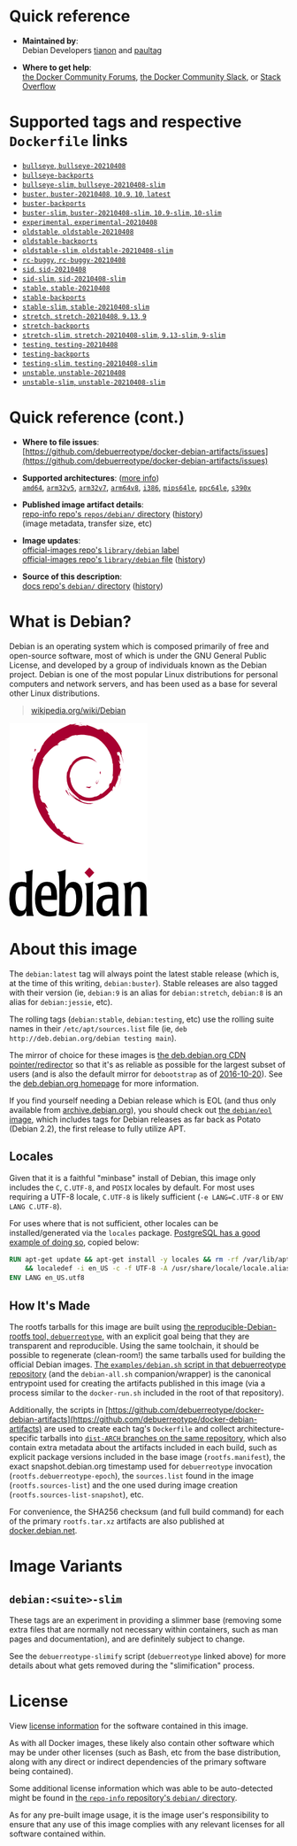 <!--

********************************************************************************

WARNING:

    DO NOT EDIT "debian/README.md"

    IT IS AUTO-GENERATED

    (from the other files in "debian/" combined with a set of templates)

********************************************************************************

-->

# Quick reference

-	**Maintained by**:  
	Debian Developers [tianon](https://qa.debian.org/developer.php?login=tianon) and [paultag](https://qa.debian.org/developer.php?login=paultag)

-	**Where to get help**:  
	[the Docker Community Forums](https://forums.docker.com/), [the Docker Community Slack](https://dockr.ly/slack), or [Stack Overflow](https://stackoverflow.com/search?tab=newest&q=docker)

# Supported tags and respective `Dockerfile` links

-	[`bullseye`, `bullseye-20210408`](https://github.com/debuerreotype/docker-debian-artifacts/blob/0590e3720f7f87992202bfcca4c13c374ff304bc/bullseye/Dockerfile)
-	[`bullseye-backports`](https://github.com/debuerreotype/docker-debian-artifacts/blob/0590e3720f7f87992202bfcca4c13c374ff304bc/bullseye/backports/Dockerfile)
-	[`bullseye-slim`, `bullseye-20210408-slim`](https://github.com/debuerreotype/docker-debian-artifacts/blob/0590e3720f7f87992202bfcca4c13c374ff304bc/bullseye/slim/Dockerfile)
-	[`buster`, `buster-20210408`, `10.9`, `10`, `latest`](https://github.com/debuerreotype/docker-debian-artifacts/blob/0590e3720f7f87992202bfcca4c13c374ff304bc/buster/Dockerfile)
-	[`buster-backports`](https://github.com/debuerreotype/docker-debian-artifacts/blob/0590e3720f7f87992202bfcca4c13c374ff304bc/buster/backports/Dockerfile)
-	[`buster-slim`, `buster-20210408-slim`, `10.9-slim`, `10-slim`](https://github.com/debuerreotype/docker-debian-artifacts/blob/0590e3720f7f87992202bfcca4c13c374ff304bc/buster/slim/Dockerfile)
-	[`experimental`, `experimental-20210408`](https://github.com/debuerreotype/docker-debian-artifacts/blob/0590e3720f7f87992202bfcca4c13c374ff304bc/experimental/Dockerfile)
-	[`oldstable`, `oldstable-20210408`](https://github.com/debuerreotype/docker-debian-artifacts/blob/0590e3720f7f87992202bfcca4c13c374ff304bc/oldstable/Dockerfile)
-	[`oldstable-backports`](https://github.com/debuerreotype/docker-debian-artifacts/blob/0590e3720f7f87992202bfcca4c13c374ff304bc/oldstable/backports/Dockerfile)
-	[`oldstable-slim`, `oldstable-20210408-slim`](https://github.com/debuerreotype/docker-debian-artifacts/blob/0590e3720f7f87992202bfcca4c13c374ff304bc/oldstable/slim/Dockerfile)
-	[`rc-buggy`, `rc-buggy-20210408`](https://github.com/debuerreotype/docker-debian-artifacts/blob/0590e3720f7f87992202bfcca4c13c374ff304bc/rc-buggy/Dockerfile)
-	[`sid`, `sid-20210408`](https://github.com/debuerreotype/docker-debian-artifacts/blob/0590e3720f7f87992202bfcca4c13c374ff304bc/sid/Dockerfile)
-	[`sid-slim`, `sid-20210408-slim`](https://github.com/debuerreotype/docker-debian-artifacts/blob/0590e3720f7f87992202bfcca4c13c374ff304bc/sid/slim/Dockerfile)
-	[`stable`, `stable-20210408`](https://github.com/debuerreotype/docker-debian-artifacts/blob/0590e3720f7f87992202bfcca4c13c374ff304bc/stable/Dockerfile)
-	[`stable-backports`](https://github.com/debuerreotype/docker-debian-artifacts/blob/0590e3720f7f87992202bfcca4c13c374ff304bc/stable/backports/Dockerfile)
-	[`stable-slim`, `stable-20210408-slim`](https://github.com/debuerreotype/docker-debian-artifacts/blob/0590e3720f7f87992202bfcca4c13c374ff304bc/stable/slim/Dockerfile)
-	[`stretch`, `stretch-20210408`, `9.13`, `9`](https://github.com/debuerreotype/docker-debian-artifacts/blob/0590e3720f7f87992202bfcca4c13c374ff304bc/stretch/Dockerfile)
-	[`stretch-backports`](https://github.com/debuerreotype/docker-debian-artifacts/blob/0590e3720f7f87992202bfcca4c13c374ff304bc/stretch/backports/Dockerfile)
-	[`stretch-slim`, `stretch-20210408-slim`, `9.13-slim`, `9-slim`](https://github.com/debuerreotype/docker-debian-artifacts/blob/0590e3720f7f87992202bfcca4c13c374ff304bc/stretch/slim/Dockerfile)
-	[`testing`, `testing-20210408`](https://github.com/debuerreotype/docker-debian-artifacts/blob/0590e3720f7f87992202bfcca4c13c374ff304bc/testing/Dockerfile)
-	[`testing-backports`](https://github.com/debuerreotype/docker-debian-artifacts/blob/0590e3720f7f87992202bfcca4c13c374ff304bc/testing/backports/Dockerfile)
-	[`testing-slim`, `testing-20210408-slim`](https://github.com/debuerreotype/docker-debian-artifacts/blob/0590e3720f7f87992202bfcca4c13c374ff304bc/testing/slim/Dockerfile)
-	[`unstable`, `unstable-20210408`](https://github.com/debuerreotype/docker-debian-artifacts/blob/0590e3720f7f87992202bfcca4c13c374ff304bc/unstable/Dockerfile)
-	[`unstable-slim`, `unstable-20210408-slim`](https://github.com/debuerreotype/docker-debian-artifacts/blob/0590e3720f7f87992202bfcca4c13c374ff304bc/unstable/slim/Dockerfile)

# Quick reference (cont.)

-	**Where to file issues**:  
	[https://github.com/debuerreotype/docker-debian-artifacts/issues](https://github.com/debuerreotype/docker-debian-artifacts/issues)

-	**Supported architectures**: ([more info](https://github.com/docker-library/official-images#architectures-other-than-amd64))  
	[`amd64`](https://hub.docker.com/r/amd64/debian/), [`arm32v5`](https://hub.docker.com/r/arm32v5/debian/), [`arm32v7`](https://hub.docker.com/r/arm32v7/debian/), [`arm64v8`](https://hub.docker.com/r/arm64v8/debian/), [`i386`](https://hub.docker.com/r/i386/debian/), [`mips64le`](https://hub.docker.com/r/mips64le/debian/), [`ppc64le`](https://hub.docker.com/r/ppc64le/debian/), [`s390x`](https://hub.docker.com/r/s390x/debian/)

-	**Published image artifact details**:  
	[repo-info repo's `repos/debian/` directory](https://github.com/docker-library/repo-info/blob/master/repos/debian) ([history](https://github.com/docker-library/repo-info/commits/master/repos/debian))  
	(image metadata, transfer size, etc)

-	**Image updates**:  
	[official-images repo's `library/debian` label](https://github.com/docker-library/official-images/issues?q=label%3Alibrary%2Fdebian)  
	[official-images repo's `library/debian` file](https://github.com/docker-library/official-images/blob/master/library/debian) ([history](https://github.com/docker-library/official-images/commits/master/library/debian))

-	**Source of this description**:  
	[docs repo's `debian/` directory](https://github.com/docker-library/docs/tree/master/debian) ([history](https://github.com/docker-library/docs/commits/master/debian))

# What is Debian?

Debian is an operating system which is composed primarily of free and open-source software, most of which is under the GNU General Public License, and developed by a group of individuals known as the Debian project. Debian is one of the most popular Linux distributions for personal computers and network servers, and has been used as a base for several other Linux distributions.

> [wikipedia.org/wiki/Debian](https://en.wikipedia.org/wiki/Debian)

![logo](https://raw.githubusercontent.com/docker-library/docs/b449be7df57e9ed9086bb5821bfb5d6cdc5d67a4/debian/logo.png)

# About this image

The `debian:latest` tag will always point the latest stable release (which is, at the time of this writing, `debian:buster`). Stable releases are also tagged with their version (ie, `debian:9` is an alias for `debian:stretch`, `debian:8` is an alias for `debian:jessie`, etc).

The rolling tags (`debian:stable`, `debian:testing`, etc) use the rolling suite names in their `/etc/apt/sources.list` file (ie, `deb http://deb.debian.org/debian testing main`).

The mirror of choice for these images is [the deb.debian.org CDN pointer/redirector](https://deb.debian.org) so that it's as reliable as possible for the largest subset of users (and is also the default mirror for `debootstrap` as of [2016-10-20](https://anonscm.debian.org/cgit/d-i/debootstrap.git/commit/?id=9e8bc60ad1ccf3a25ce7890526b70059f3e770de)). See the [deb.debian.org homepage](https://deb.debian.org) for more information.

If you find yourself needing a Debian release which is EOL (and thus only available from [archive.debian.org](http://archive.debian.org)), you should check out [the `debian/eol` image](https://hub.docker.com/r/debian/eol/), which includes tags for Debian releases as far back as Potato (Debian 2.2), the first release to fully utilize APT.

## Locales

Given that it is a faithful "minbase" install of Debian, this image only includes the `C`, `C.UTF-8`, and `POSIX` locales by default. For most uses requiring a UTF-8 locale, `C.UTF-8` is likely sufficient (`-e LANG=C.UTF-8` or `ENV LANG C.UTF-8`).

For uses where that is not sufficient, other locales can be installed/generated via the `locales` package. [PostgreSQL has a good example of doing so](https://github.com/docker-library/postgres/blob/69bc540ecfffecce72d49fa7e4a46680350037f9/9.6/Dockerfile#L21-L24), copied below:

```dockerfile
RUN apt-get update && apt-get install -y locales && rm -rf /var/lib/apt/lists/* \
	&& localedef -i en_US -c -f UTF-8 -A /usr/share/locale/locale.alias en_US.UTF-8
ENV LANG en_US.utf8
```

## How It's Made

The rootfs tarballs for this image are built using [the reproducible-Debian-rootfs tool, `debuerreotype`](https://github.com/debuerreotype/debuerreotype), with an explicit goal being that they are transparent and reproducible. Using the same toolchain, it should be possible to regenerate (clean-room!) the same tarballs used for building the official Debian images. [The `examples/debian.sh` script in that debuerreotype repository](https://github.com/debuerreotype/debuerreotype/blob/master/examples/debian.sh) (and the `debian-all.sh` companion/wrapper) is the canonical entrypoint used for creating the artifacts published in this image (via a process similar to the `docker-run.sh` included in the root of that repository).

Additionally, the scripts in [https://github.com/debuerreotype/docker-debian-artifacts](https://github.com/debuerreotype/docker-debian-artifacts) are used to create each tag's `Dockerfile` and collect architecture-specific tarballs into [`dist-ARCH` branches on the same repository](https://github.com/debuerreotype/docker-debian-artifacts/branches), which also contain extra metadata about the artifacts included in each build, such as explicit package versions included in the base image (`rootfs.manifest`), the exact snapshot.debian.org timestamp used for `debuerreotype` invocation (`rootfs.debuerreotype-epoch`), the `sources.list` found in the image (`rootfs.sources-list`) and the one used during image creation (`rootfs.sources-list-snapshot`), etc.

For convenience, the SHA256 checksum (and full build command) for each of the primary `rootfs.tar.xz` artifacts are also published at [docker.debian.net](https://docker.debian.net/).

# Image Variants

## `debian:<suite>-slim`

These tags are an experiment in providing a slimmer base (removing some extra files that are normally not necessary within containers, such as man pages and documentation), and are definitely subject to change.

See the `debuerreotype-slimify` script (`debuerreotype` linked above) for more details about what gets removed during the "slimification" process.

# License

View [license information](https://www.debian.org/social_contract#guidelines) for the software contained in this image.

As with all Docker images, these likely also contain other software which may be under other licenses (such as Bash, etc from the base distribution, along with any direct or indirect dependencies of the primary software being contained).

Some additional license information which was able to be auto-detected might be found in [the `repo-info` repository's `debian/` directory](https://github.com/docker-library/repo-info/tree/master/repos/debian).

As for any pre-built image usage, it is the image user's responsibility to ensure that any use of this image complies with any relevant licenses for all software contained within.
